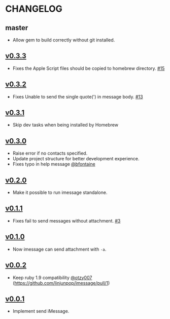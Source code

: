 # CHANGELOG

## master

- Allow gem to build correctly without git installed.

## [v0.3.3](https://github.com/linjunpop/imessage/tree/v0.3.3)

- Fixes the Apple Script files should be copied to homebrew directory. [#15](https://github.com/linjunpop/imessage/issues/15)

## [v0.3.2](https://github.com/linjunpop/imessage/tree/v0.3.2)

- Fixes Unable to send the single quote(') in message body. [#13](https://github.com/linjunpop/imessage/issues/13)

## [v0.3.1](https://github.com/linjunpop/imessage/tree/v0.3.1)

- Skip dev tasks when being installed by Homebrew

## [v0.3.0](https://github.com/linjunpop/imessage/tree/v0.3.0)

- Raise error if no contacts specified.
- Update project structure for better development experience.
- Fixes typo in help message [@bfontaine](https://github.com/bfontaine)

## [v0.2.0](https://github.com/linjunpop/imessage/tree/v0.2.0)

- Make it possible to run imessage standalone.

## [v0.1.1](https://github.com/linjunpop/imessage/tree/v0.1.1)

- Fixes fail to send messages without attachment. [#3](https://github.com/linjunpop/imessage/issues/3)

## [v0.1.0](https://github.com/linjunpop/imessage/tree/v0.1.0)

- Now imessage can send attachment with `-a`.

## [v0.0.2](https://github.com/linjunpop/imessage/tree/v0.0.2)

- Keep ruby 1.9 compatibility [@otzy007](https://github.com/otzy007) (https://github.com/linjunpop/imessage/pull/1)

## [v0.0.1](https://github.com/linjunpop/imessage/tree/v0.0.1)

- Implement send iMessage.
